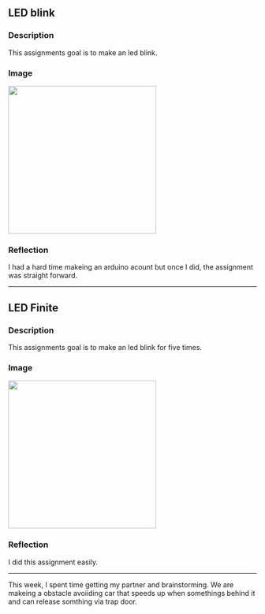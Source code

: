 ## LED blink

### Description
This assignments goal is to make an led blink.

### Image

<img src="Images/LEDblink.png" Width="300">

### Reflection

I had a hard time makeing an arduino acount but once I did, the assignment was straight forward.

---

## LED Finite

### Description
This assignments goal is to make an led blink for five times.

### Image

<img src="Images/LEDblink.png" Width="300">

### Reflection

I did this assignment easily.

---

This week, I spent time getting my partner and brainstorming. We are makeing a obstacle avoiiding car that speeds up when somethings behind it and can release somthing via trap door.
